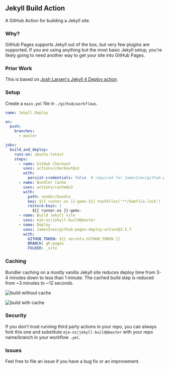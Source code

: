 ## Jekyll Build Action
A GitHub Action for building a Jekyll site.

### Why?
GitHub Pages supports Jekyll out of the box, but very few plugins are supported. If you are using anything but the most basic Jekyll setup, you're likely going to need another way to get your site into GitHub Pages.

### Prior Work
This is based on [Josh Larsen's Jekyll 4 Deploy action](https://github.com/joshlarsen/jekyll4-deploy-gh-pages).

### Setup
Create a `main.yml` file in `./github/workflows`.

```yaml
name: Jekyll Deploy

on:
  push:
    branches:
      - master

jobs:
  build_and_deploy:
    runs-on: ubuntu-latest
    steps:
      - name: GitHub Checkout
        uses: actions/checkout@v2
        with:
          persist-credentials: false  # required for JamesIves/github-pages-deploy-action
      - name: Bundler Cache
        uses: actions/cache@v2
        with:
          path: vendor/bundle
          key: ${{ runner.os }}-gems-${{ hashFiles('**/Gemfile.lock') }}
          restore-keys: |
            ${{ runner.os }}-gems-
      - name: Build Jekyll site
        uses: mje-nz/jekyll-build@master
      - name: Deploy
        uses: JamesIves/github-pages-deploy-action@3.5.7
        with:
          GITHUB_TOKEN: ${{ secrets.GITHUB_TOKEN }}
          BRANCH: gh-pages
          FOLDER: _site

```

### Caching
Bundler caching on a mostly vanilla Jekyll site reduces deploy time from 3-4 minutes down to less than 1 minute. The cached build step is reduced from ~3 minutes to ~12 seconds.

![build without cache](img/build-no-cache.png)

![build with cache](img/build-with-cache.png)



### Security
If you don't trust running third party actions in your repo, you can always fork this one and substitute `mje-nz/jekyll-build@master` with your repo name/branch in your workflow `.yml`.


### Issues
Feel free to file an issue if you have a bug fix or an improvement.
